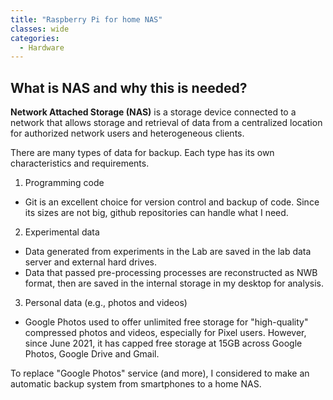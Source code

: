 ```yaml
---
title: "Raspberry Pi for home NAS"
classes: wide 
categories:
  - Hardware
---
```


## What is NAS and why this is needed?

**Network Attached Storage (NAS)** is a storage device connected to a network that allows storage and retrieval of data from a centralized location for authorized network users and heterogeneous clients.

There are many types of data for backup. Each type has its own characteristics and requirements. 
1. Programming code
  - Git is an excellent choice for version control and backup of code. Since its sizes are not big, github repositories can handle what I need. 
2. Experimental data
  - Data generated from experiments in the Lab are saved in the lab data server and external hard drives.
  - Data that passed pre-processing processes are reconstructed as NWB format, then are saved in the internal storage in my desktop for analysis. 
3. Personal data (e.g., photos and videos)
  - Google Photos used to offer unlimited free storage for "high-quality" compressed photos and videos, especially for Pixel users. However, since June 2021, it has capped free storage at 15GB across Google Photos, Google Drive and Gmail. 

To replace "Google Photos" service (and more), I considered to make an automatic backup system from smartphones to a home NAS. 
